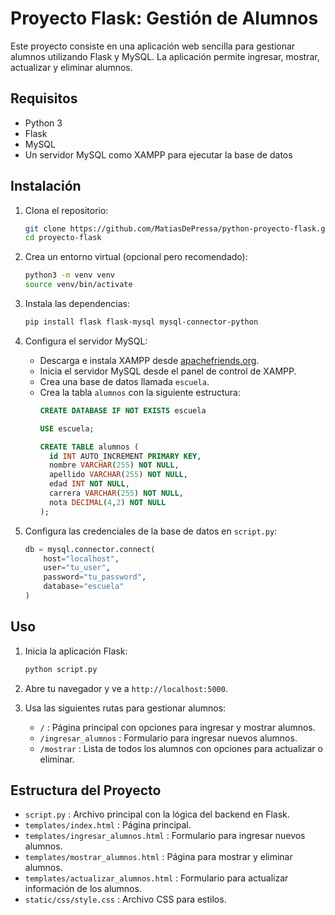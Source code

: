 # Proyecto Flask: Gestión de Alumnos

Este proyecto consiste en una aplicación web sencilla para gestionar alumnos utilizando Flask y MySQL. La aplicación permite ingresar, mostrar, actualizar y eliminar alumnos.

## Requisitos

- Python 3
- Flask
- MySQL
- Un servidor MySQL como XAMPP para ejecutar la base de datos

## Instalación

1. Clona el repositorio:
   ```bash
   git clone https://github.com/MatiasDePressa/python-proyecto-flask.git
   cd proyecto-flask
   ```

2. Crea un entorno virtual (opcional pero recomendado):
   ```bash
   python3 -m venv venv
   source venv/bin/activate
   ```

3. Instala las dependencias:
   ```bash
   pip install flask flask-mysql mysql-connector-python
   ```

4. Configura el servidor MySQL:
   - Descarga e instala XAMPP desde [apachefriends.org](https://www.apachefriends.org/index.html).
   - Inicia el servidor MySQL desde el panel de control de XAMPP.
   - Crea una base de datos llamada `escuela`.
   - Crea la tabla `alumnos` con la siguiente estructura:
     ```sql
     CREATE DATABASE IF NOT EXISTS escuela

     USE escuela;

     CREATE TABLE alumnos (
       id INT AUTO_INCREMENT PRIMARY KEY,
       nombre VARCHAR(255) NOT NULL,
       apellido VARCHAR(255) NOT NULL,
       edad INT NOT NULL,
       carrera VARCHAR(255) NOT NULL,
       nota DECIMAL(4,2) NOT NULL
     );
     ```

5. Configura las credenciales de la base de datos en `script.py`:
   ```python
   db = mysql.connector.connect(
       host="localhost",
       user="tu_user",
       password="tu_password",
       database="escuela"
   )
   ```

## Uso

1. Inicia la aplicación Flask:
   ```bash
   python script.py
   ```

2. Abre tu navegador y ve a `http://localhost:5000`.

3. Usa las siguientes rutas para gestionar alumnos:
   - `/` : Página principal con opciones para ingresar y mostrar alumnos.
   - `/ingresar_alumnos` : Formulario para ingresar nuevos alumnos.
   - `/mostrar` : Lista de todos los alumnos con opciones para actualizar o eliminar.

## Estructura del Proyecto

- `script.py` : Archivo principal con la lógica del backend en Flask.
- `templates/index.html` : Página principal.
- `templates/ingresar_alumnos.html` : Formulario para ingresar nuevos alumnos.
- `templates/mostrar_alumnos.html` : Página para mostrar y eliminar alumnos.
- `templates/actualizar_alumnos.html` : Formulario para actualizar información de los alumnos.
- `static/css/style.css` : Archivo CSS para estilos.
